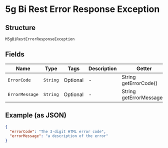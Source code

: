 
# 5g Bi Rest Error Response Exception

## Structure

`M5gBiRestErrorResponseException`

## Fields

| Name | Type | Tags | Description | Getter | Setter |
|  --- | --- | --- | --- | --- | --- |
| `ErrorCode` | `String` | Optional | - | String getErrorCode() | setErrorCode(String errorCode) |
| `ErrorMessage` | `String` | Optional | - | String getErrorMessage() | setErrorMessage(String errorMessage) |

## Example (as JSON)

```json
{
  "errorCode": "The 3-digit HTML error code",
  "errorMessage": "a description of the error"
}
```

